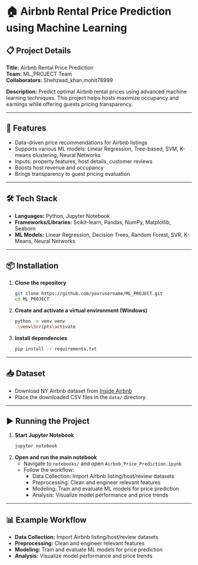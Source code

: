 # 🏠 Airbnb Rental Price Prediction using Machine Learning

## 📋 Project Details
**Title:** Airbnb Rental Price Prediction  
**Team:** ML_PROJECT Team  
**Collaborators:** Shehzaad_khan,mohit78999

**Description:**
Predict optimal Airbnb rental prices using advanced machine learning techniques. This project helps hosts maximize occupancy and earnings while offering guests pricing transparency.

---

## 🚀 Features
- Data-driven price recommendations for Airbnb listings
- Supports various ML models: Linear Regression, Tree-based, SVM, K-means clustering, Neural Networks
- Inputs: property features, host details, customer reviews
- Boosts host revenue and occupancy
- Brings transparency to guest pricing evaluation

---

## 🛠️ Tech Stack
- **Languages:** Python, Jupyter Notebook
- **Frameworks/Libraries:** Scikit-learn, Pandas, NumPy, Matplotlib, Seaborn
- **ML Models:** Linear Regression, Decision Trees, Random Forest, SVR, K-Means, Neural Networks

---

## 📦 Installation

1. **Clone the repository**
   ```bash
   git clone https://github.com/yourusername/ML_PROJECT.git
   cd ML_PROJECT
   ```

2. **Create and activate a virtual environment (Windows)**
   ```bash
   python -m venv venv
   .\venv\Scripts\activate
   ```

3. **Install dependencies**
   ```bash
   pip install -r requirements.txt
   ```

---

## 📥 Dataset

- Download NY Airbnb dataset from [Inside Airbnb](https://insideairbnb.com/get-the-data/)
- Place the downloaded CSV files in the `data/` directory.

---

## ▶️ Running the Project

1. **Start Jupyter Notebook**
   ```bash
   jupyter notebook
   ```
2. **Open and run the main notebook**
   - Navigate to `notebooks/` and open `Airbnb_Price_Prediction.ipynb`
   - Follow the workflow:  
     - Data Collection: Import Airbnb listing/host/review datasets  
     - Preprocessing: Clean and engineer relevant features  
     - Modeling: Train and evaluate ML models for price prediction  
     - Analysis: Visualize model performance and price trends

---

## 📊 Example Workflow

- **Data Collection:** Import Airbnb listing/host/review datasets
- **Preprocessing:** Clean and engineer relevant features
- **Modeling:** Train and evaluate ML models for price prediction
- **Analysis:** Visualize model performance and price trends


